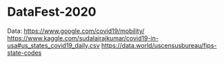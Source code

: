 # DataFest-2020

Data: https://www.google.com/covid19/mobility/
https://www.kaggle.com/sudalairajkumar/covid19-in-usa#us_states_covid19_daily.csv
https://data.world/uscensusbureau/fips-state-codes